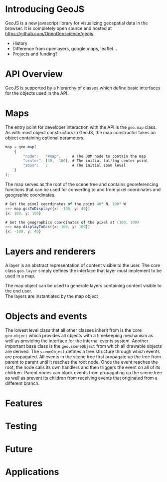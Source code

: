 
# Introducing GeoJS

GeoJS is a new javascript library for visualizing geospatial data in the browser.  It is completely open source and hosted at https://github.com/OpenGeoscience/geojs.
* History
* Difference from openlayers, google maps, leaflet…
* Projects and funding?
 

# API Overview

GeoJS  is supported by a hierarchy of classes which define basic interfaces for the objects used in the API.

# Maps

The entry point for developer interaction with the API is the `geo.map` class.  As with most object constructors in GeoJS, the map constructor takes an object containing optional parameters.
```javascript
map = geo.map(
    {
        "node":   "#map",     # The DOM node to contain the map
        "center": [40, -100], # The initial lat/lng center point
        "zoom":   2           # The initial zoom level
    }
);
```
The map serves as the root of the scene tree and contains georeferencing functions that can be used for converting
to and from pixel coordinates and geographic coordinates.
```javascript
# Get the pixel coordinates of the point 40° N, 100° W
>>> map.gcsToDisplay({x: -100, y: 40})
{x: 100, y: 100}
```
```javascript
# Get the geographics coordinates of the pixel at (100, 100)
>>> map.displayToGcs({x: 100, y: 100})
{x: -100, y: 40}
```

# Layers and renderers

A layer is an abstract representation of content visible to the user.  The core class `geo.layer` simply defines the
interface that layer must implement to be used in a map.  

The map object can be used to generate layers containing content visible to the end user.  
The layers are instantiated by the map object



# Objects and events

The lowest level class that all other classes inherit from is the core `geo.object` which provides all objects with a timekeeping mechanism as well as providing the interface for the internal events system.  Another important base class is the `geo.sceneObject` from which all drawable objects are derived.  The `sceneObject` defines a tree structure through which events are propagated.  All events in the scene tree first propagate up the tree from parent to parent until it reaches the root node.  Once the event reaches the root, the node calls its own handlers and then triggers the event on all of its children.  Parent nodes can block events from propagating up the scene tree as well as prevent its children from receiving events that originated from a different branch.



# Features


# Testing


# Future


# Applications

